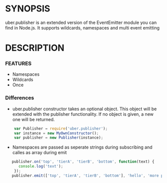 # SYNOPSIS

uber.publisher is an extended version of the EventEmitter module you can find in Node.js.
It supports wildcards, namespaces and multi event emitting

# DESCRIPTION

### FEATURES
 - Namespaces
 - Wildcards
 - Once


### Differences

 - uber.publisher constructor takes an optional object. This object will be extended with the publisher functionality. If no object is given, a new one will be returned.
 
```javascript
    var Publisher = require('uber.publisher');
    var instance = new MyOwnConstructor();
    var publisher = new Publisher(instance);
```

 - Namespaces are passed as seperate strings during subscribing and calles as array during emit

```javascript
   publisher.on('top', 'tierA', 'tierB', 'bottom', function(text) {
      console.log('text');
    });
   publisher.emit(['top', 'tierA', 'tierB', 'bottom'], 'hello', 'more payload');
```
